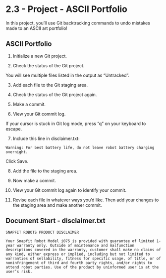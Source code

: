 # 2.3 - Project - ASCII Portfolio
In this project, you’ll use Git backtracking commands to undo mistakes made to an ASCII art portfolio!

## ASCII Portfolio

1. Initialize a new Git project.

2. Check the status of the Git project.

You will see multiple files listed in the output as “Untracked”.

3. Add each file to the Git staging area.

4. Check the status of the Git project again.

5. Make a commit.

6. View your Git commit log.

If your cursor is stuck in Git log mode, press “q” on your keyboard to escape.

7. Include this line in disclaimer.txt:
```
Warning: For best battery life, do not leave robot battery charging overnight.
```
Click Save.

8. Add the file to the staging area.

9. Now make a commit.

10. View your Git commit log again to identify your commit.

11. Revise each file in whatever ways you’d like. Then add your changes to the staging area and make another commit.

## Document Start - disclaimer.txt
```
SNAPFIT ROBOTS PRODUCT DISCLAIMER

Your Snapfit Robot Model i075 is provided with guarantee of limited 1-year warranty only. Outside of maintenance and malfunction descriptions covered in the warranty, customer shall make no claims of any kind, either express or implied, including but not limited to warranties of sellability, fitness for specific usage, of title, or of noninfringement of third and fourth party rights, and/or rights to attend robot parties. Use of the product by uninformed user is at the user’s risk.
```